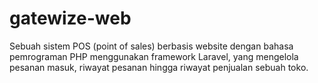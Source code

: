 # gatewize-web
Sebuah sistem POS (point of sales) berbasis website dengan bahasa pemrograman PHP menggunakan framework Laravel, yang mengelola pesanan masuk, riwayat pesanan hingga riwayat penjualan sebuah toko.
